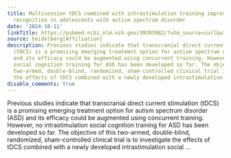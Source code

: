 ```yaml
---
title: Multisession tDCS combined with intrastimulation training improves emotion
  recognition in adolescents with autism spectrum disorder
date: '2024-10-11'
linkTitle: https://pubmed.ncbi.nlm.nih.gov/39393982/?utm_source=curl&utm_medium=rss&utm_campaign=pubmed-2&utm_content=1FakS-2QOkCT8HsMOQP1bCRQ4YzyumYOmxmF0moLsQ3dFB1E9V&fc=20220326224207&ff=20241012183842&v=2.18.0.post9+e462414
source: heidelberg[Affiliation]
description: Previous studies indicate that transcranial direct current stimulation
  (tDCS) is a promising emerging treatment option for autism spectrum disorder (ASD)
  and its efficacy could be augmented using concurrent training. However, no intrastimulation
  social cognition training for ASD has been developed so far. The objective of this
  two-armed, double-blind, randomized, sham-controlled clinical trial is to investigate
  the effects of tDCS combined with a newly developed intrastimulation social ...
disable_comments: true
---
```

Previous studies indicate that transcranial direct current stimulation (tDCS) is a promising emerging treatment option for autism spectrum disorder (ASD) and its efficacy could be augmented using concurrent training. However, no intrastimulation social cognition training for ASD has been developed so far. The objective of this two-armed, double-blind, randomized, sham-controlled clinical trial is to investigate the effects of tDCS combined with a newly developed intrastimulation social ...